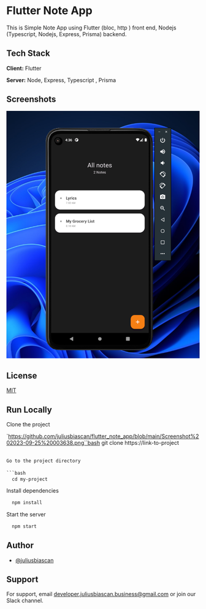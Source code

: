 
# Flutter Note App

This is Simple Note App using Flutter (bloc, http ) front end, Nodejs (Typescript, Nodejs, Express, Prisma) backend.


## Tech Stack

**Client:** Flutter

**Server:** Node, Express, Typescript , Prisma


## Screenshots
![App](https://github.com/juliusbiascan/flutter_note_app/blob/main/Screenshot%202023-09-25%20003638.png)

## License

[MIT](https://choosealicense.com/licenses/mit/)


## Run Locally

Clone the project

`https://github.com/juliusbiascan/flutter_note_app/blob/main/Screenshot%202023-09-25%20003638.png``bash
  git clone https://link-to-project
```

Go to the project directory

```bash
  cd my-project
```

Install dependencies

```bash
  npm install
```

Start the server

```bash
  npm start
```


## Author

- [@juliusbiascan](https://www.github.com/juliusbiascan)


## Support

For support, email developer.juliusbiascan.business@gmail.com or join our Slack channel.

